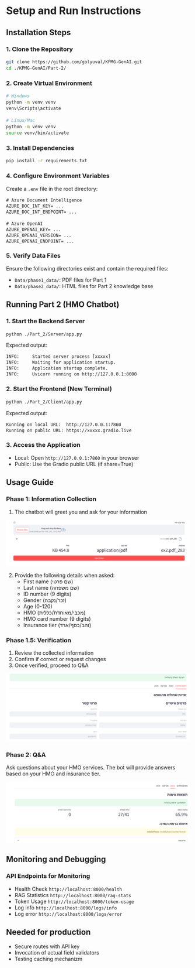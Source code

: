 # Setup and Run Instructions


## Installation Steps

### 1. Clone the Repository

```bash
git clone https://github.com/golyuval/KPMG-GenAI.git
cd ./KPMG-GenAI/Part-2/
```

### 2. Create Virtual Environment

```bash
# Windows
python -m venv venv
venv\Scripts\activate

# Linux/Mac
python -m venv venv
source venv/bin/activate
```

### 3. Install Dependencies

```bash
pip install -r requirements.txt
```

### 4. Configure Environment Variables

Create a `.env` file in the root directory:

```env
# Azure Document Intelligence
AZURE_DOC_INT_KEY= ...
AZURE_DOC_INT_ENDPOINT= ...

# Azure OpenAI
AZURE_OPENAI_KEY= ...
AZURE_OPENAI_VERSION= ...
AZURE_OPENAI_ENDPOINT= ...
```

### 5. Verify Data Files

Ensure the following directories exist and contain the required files:
- `Data/phase1_data/`: PDF files for Part 1
- `Data/phase2_data/`: HTML files for Part 2 knowledge base

## Running Part 2 (HMO Chatbot)

### 1. Start the Backend Server

```bash
python ./Part_2/Server/app.py
```

Expected output:

```
INFO:     Started server process [xxxxx]
INFO:     Waiting for application startup.
INFO:     Application startup complete.
INFO:     Uvicorn running on http://127.0.0.1:8000
```

### 2. Start the Frontend (New Terminal)

```bash
python ./Part_2/Client/app.py
```

Expected output:
```
Running on local URL:  http://127.0.0.1:7860
Running on public URL: https://xxxxx.gradio.live
```

### 3. Access the Application

- Local: Open `http://127.0.0.1:7860` in your browser
- Public: Use the Gradio public URL (if share=True)

## Usage Guide

### Phase 1: Information Collection

1. The chatbot will greet you and ask for your information

![alt text](../Data/phase1_pics/image-1.png)

2. Provide the following details when asked:
   - First name (שם פרטי)
   - Last name (שם משפחה)
   - ID number (9 digits)
   - Gender (זכר/נקבה)
   - Age (0-120)
   - HMO (מכבי/מאוחדת/כללית)
   - HMO card number (9 digits)
   - Insurance tier (זהב/כסף/ארד)

### Phase 1.5: Verification

1. Review the collected information
2. Confirm if correct or request changes
3. Once verified, proceed to Q&A

![alt text](../Data/phase1_pics/image-2.png)

### Phase 2: Q&A

Ask questions about your HMO services. The bot will provide answers based on your HMO and insurance tier.

![alt text](../Data/phase1_pics/image-3.png)

## Monitoring and Debugging

### API Endpoints for Monitoring

- Health Check `http://localhost:8000/health`
- RAG Statistics `http://localhost:8000/rag-stats`
- Token Usage `http://localhost:8000/token-usage`
- Log info `http://localhost:8000/logs/info`
- Log error `http://localhost:8000/logs/error`


## Needed for production 
- Secure routes with API key
- Invocation of actual field validators
- Testing caching mechanizm
